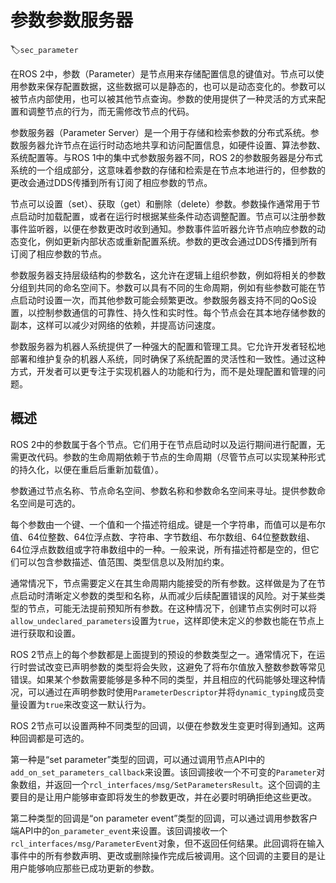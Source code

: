 # 参数参数服务器
:label:`sec_parameter`

在ROS 2中，参数（Parameter）是节点用来存储配置信息的键值对。节点可以使用参数来保存配置数据，这些数据可以是静态的，也可以是动态变化的。参数可以被节点内部使用，也可以被其他节点查询。参数的使用提供了一种灵活的方式来配置和调整节点的行为，而无需修改节点的代码。

参数服务器（Parameter Server）是一个用于存储和检索参数的分布式系统。参数服务器允许节点在运行时动态地共享和访问配置信息，如硬件设置、算法参数、系统配置等。与ROS 1中的集中式参数服务器不同，ROS 2的参数服务器是分布式系统的一个组成部分，这意味着参数的存储和检索是在节点本地进行的，但参数的更改会通过DDS传播到所有订阅了相应参数的节点。

节点可以设置（set）、获取（get）和删除（delete）参数。参数操作通常用于节点启动时加载配置，或者在运行时根据某些条件动态调整配置。节点可以注册参数事件监听器，以便在参数更改时收到通知。参数事件监听器允许节点响应参数的动态变化，例如更新内部状态或重新配置系统。参数的更改会通过DDS传播到所有订阅了相应参数的节点。

参数服务器支持层级结构的参数名，这允许在逻辑上组织参数，例如将相关的参数分组到共同的命名空间下。参数可以具有不同的生命周期，例如有些参数可能在节点启动时设置一次，而其他参数可能会频繁更改。参数服务器支持不同的QoS设置，以控制参数通信的可靠性、持久性和实时性。每个节点会在其本地存储参数的副本，这样可以减少对网络的依赖，并提高访问速度。

参数服务器为机器人系统提供了一种强大的配置和管理工具。它允许开发者轻松地部署和维护复杂的机器人系统，同时确保了系统配置的灵活性和一致性。通过这种方式，开发者可以更专注于实现机器人的功能和行为，而不是处理配置和管理的问题。

## 概述

ROS 2中的参数属于各个节点。它们用于在节点启动时以及运行期间进行配置，无需更改代码。参数的生命周期依赖于节点的生命周期（尽管节点可以实现某种形式的持久化，以便在重启后重新加载值）。

参数通过节点名称、节点命名空间、参数名称和参数命名空间来寻址。提供参数命名空间是可选的。

每个参数由一个键、一个值和一个描述符组成。键是一个字符串，而值可以是布尔值、64位整数、64位浮点数、字符串、字节数组、布尔数组、64位整数数组、64位浮点数数组或字符串数组中的一种。一般来说，所有描述符都是空的，但它们可以包含参数描述、值范围、类型信息以及附加约束。

通常情况下，节点需要定义在其生命周期内能接受的所有参数。这样做是为了在节点启动时清晰定义参数的类型和名称，从而减少后续配置错误的风险。对于某些类型的节点，可能无法提前预知所有参数。在这种情况下，创建节点实例时可以将``allow_undeclared_parameters``设置为``true``，这样即使未定义的参数也能在节点上进行获取和设置。

ROS 2节点上的每个参数都是上面提到的预设的参数类型之一。通常情况下，在运行时尝试改变已声明参数的类型将会失败，这避免了将布尔值放入整数参数等常见错误。如果某个参数需要能够是多种不同的类型，并且相应的代码能够处理这种情况，可以通过在声明参数时使用``ParameterDescriptor``并将``dynamic_typing``成员变量设置为``true``来改变这一默认行为。

ROS 2节点可以设置两种不同类型的回调，以便在参数发生变更时得到通知。这两种回调都是可选的。

第一种是“set parameter”类型的回调，可以通过调用节点API中的``add_on_set_parameters_callback``来设置。该回调接收一个不可变的``Parameter``对象数组，并返回一个``rcl_interfaces/msg/SetParametersResult``。这个回调的主要目的是让用户能够审查即将发生的参数更改，并在必要时明确拒绝这些更改。

第二种类型的回调是“on parameter event”类型的回调，可以通过调用参数客户端API中的``on_parameter_event``来设置。该回调接收一个``rcl_interfaces/msg/ParameterEvent``对象，但不返回任何结果。此回调将在输入事件中的所有参数声明、更改或删除操作完成后被调用。这个回调的主要目的是让用户能够响应那些已成功更新的参数。

